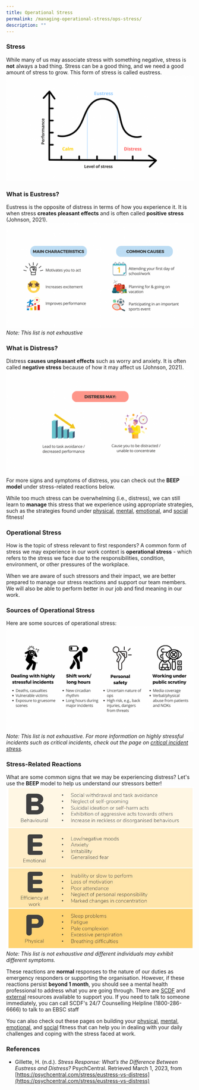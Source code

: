 ```yaml
---
title: Operational Stress
permalink: /managing-operational-stress/ops-stress/
description: ""
---
```

### Stress
While many of us may associate stress with something negative, stress is **not** always a bad thing. Stress can be a good thing, and we need a good amount of stress to grow. This form of stress is called eustress.
![](/images/stress%20curve.png)

### What is Eustress?
Eustress is the opposite of distress in terms of how you experience it. It is when stress **creates pleasant effects** and is often called **positive stress** (Johnson, 2021).
![](/images/eustress.png) *Note: This list is not exhaustive*

### What is Distress?
Distress **causes unpleasant effects** such as worry and anxiety. It is often called **negative stress** because of how it may affect us (Johnson, 2021).
![](/images/distress.png)
For more signs and symptoms of distress, you can check out the **BEEP model** under stress-related reactions below.

While too much stress can be overwhelming (i.e., distress), we can still learn to **manage** this stress that we experience using appropriate strategies, such as the strategies found under [physical](/being-a-resilient-responder/physical-fitness), [mental](/being-a-resilient-responder/mental-fitness), [emotional](/being-a-resilient-responder/emotional-fitness), and [social](/being-a-resilient-responder/social-fitness) fitness!

### Operational Stress
How is the topic of stress relevant to first responders? A common form of stress we may experience in our work context is **operational stress** - which refers to the stress we face due to the responsibilities, condition, environment, or other pressures of the workplace.

When we are aware of such stressors and their impact, we are better prepared to manage our stress reactions and support our team members. We will also be able to perform better in our job and find meaning in our work.

### Sources of Operational Stress
Here are some sources of operational stress:![](/images/ops%20stress.png)*Note: This list is not exhaustive. For more information on highly stressful incidents such as critical incidents, check out the page on [critical incident stress](/managing-operational-stress/critical-incident-stress).*

### Stress-Related Reactions
What are some common signs that we may be experiencing distress? Let's use the **BEEP** model to help us understand our stressors better!
![](/images/BEEP.jpg)*Note: This list is not exhaustive and different individuals may exhibit different symptoms.*

These reactions are **normal** responses to the nature of our duties as emergency responders or supporting the organisation. However, if these reactions persist **beyond 1 month**, you should see a mental health professional to address what you are going through. There are [SCDF](/support-options/SCDF-resources) and [external](/support-options/external-resources) resources available to support you. If you need to talk to someone immediately, you can call SCDF's 24/7 Counselling Helpline (1800-286-6666) to talk to an EBSC staff

You can also check out these pages on building your [physical](/being-a-resilient-responder/physical-fitness), [mental](/being-a-resilient-responder/mental-fitness), [emotional](/being-a-resilient-responder/emotional-fitness), and [social](/being-a-resilient-responder/social-fitness) fitness that can help you in dealing with your daily challenges and coping with the stress faced at work.

### References
* Gillette, H. (n.d.). _Stress Response: What’s the Difference Between Eustress and Distress?_ PsychCentral. Retrieved March 1, 2023, from [https://psychcentral.com/stress/eustress-vs-distress](https://psychcentral.com/stress/eustress-vs-distress)

